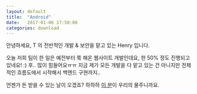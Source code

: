 ```yaml
---
layout: default
title:  "Android"
date:   2017-01-06 17:50:00
categories: download
---
```


안녕하세요, T 의 전반적인 개발 & 보안을 맡고 있는 Henry 입니다.

오늘 저희 팀이 한 일은 예전부터 쭉 해온 웹사이트 개발인데요, 한 50% 정도 진행되고 있네요! :)
후.. 많이 힘들어요ㅠㅠ 지금 제가 모든 개발을 다 맡고 있는 건 아니지만 전체적인 흐름도에서 시작해서 백엔드 구현까지..

언젠가 돈 받을 수 있는 날이 오겠죠? 하하하 [이 분][man1]이 우리의 물주니까요.

[man1]: https://kr.linkedin.com/in/jhdanielee/en